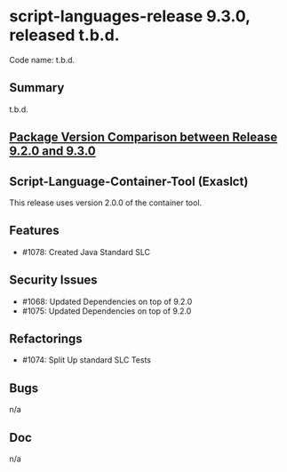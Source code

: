 # script-languages-release 9.3.0, released t.b.d.

Code name: t.b.d.

## Summary

t.b.d. 

## [Package Version Comparison between Release 9.2.0 and 9.3.0](package_diffs/9.3.0/README.md)

## Script-Language-Container-Tool (Exaslct)

This release uses version 2.0.0 of the container tool.

## Features

  - #1078: Created Java Standard SLC

## Security Issues

 - #1068: Updated Dependencies on top of 9.2.0 
 - #1075: Updated Dependencies on top of 9.2.0

## Refactorings

 - #1074: Split Up standard SLC Tests

## Bugs

 n/a

## Doc

 n/a
